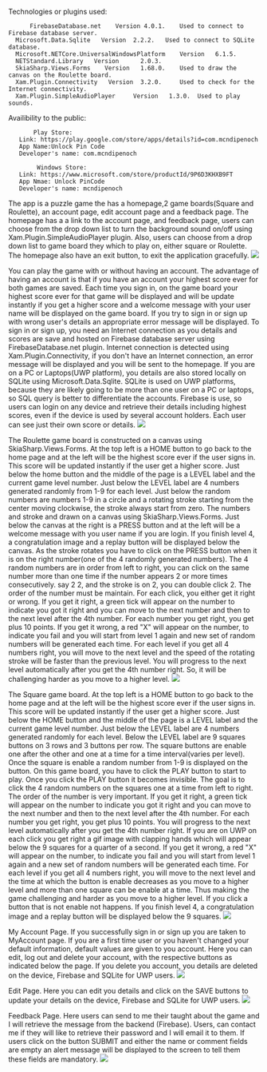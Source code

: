 Technologies or plugins used:

          FirebaseDatabase.net    Version 4.0.1.    Used to connect to Firebase database server.
	  Microsoft.Data.Sqlite   Version  2.2.2.   Used to connect to SQLite database.
	  Microsoft.NETCore.UniversalWindowsPlatform    Version   6.1.5.
	  NETStandard.Library   Version      2.0.3.
	  SkiaSharp.Views.Forms    Version   1.68.0.    Used to draw the canvas on the Roulette board.
	  Xam.Plugin.Connectivity   Version  3.2.0.     Used to check for the Internet connectivity.
	  Xam.Plugin.SimpleAudioPlayer     Version   1.3.0.  Used to play sounds.
	  
Availibility to the public:

           Play Store:
	   Link: https://play.google.com/store/apps/details?id=com.mcndipenoch
	   App Name:Unlock Pin Code
	   Developer's name: com.mcndipenoch
	   
	        Windows Store:
	   Link: https://www.microsoft.com/store/productId/9P6D3KHXB9FT
	   App Nmae: Unlock PinCode
	   Developer's name: mcndipenoch
	   
	   
The app is a puzzle game the has a homepage,2 game boards(Square and Roulette), an account page, edit account page and a feedback page.
The homepage has a a link to the account page, and feedback page, users can choose from the drop down list to turn the background sound on/off using Xam.Plugin.SimpleAudioPlayer plugin.
Also, users can choose from a drop down list to game board they which to play on, either square or Roulette.
The homepage also have an exit button, to exit the application gracefully.
![](screenshots/Homepage.JPG)

You can play the game with or without having an account.
The advantage of having an account is that if you have an account your highest score ever for both games are saved.
Each time you sign in, on the game board your highest score ever for that game will be displayed and will be update instantly if you get a higher score
and a welcome message with your user name will be displayed on the game board.
If you try to sign in or sign up with wrong user's details an appropriate error message will be displayed.
To sign in or sign up, you need an Internet connection as you details and scores are save and hosted on Firebase database server using FirebaseDatabase.net plugin.
Internet connection is detected using Xam.Plugin.Connectivity, if you don't have an Internet connection, an error message will be displayed and you will be sent to the homepage.
If you are on a PC or Laptops(UWP platform), you details are also stored locally on SQLite using Microsoft.Data.Sqlite.
SQLite is used on UWP platforms, because they are likely going to be more than one user on a PC or laptops, so SQL query is better to differentiate the accounts.
Firebase is use, so users can login on any device and retrieve their details including highest scores, even if the device is used by several account holders.
Each user can see just their own score or details.
![](screenshots/Account.JPG)

The Roulette game board is constructed on a canvas using SkiaSharp.Views.Forms.
At the top left is a HOME button to go back to the home page and at the left will be the highest score ever if the user signs in.
This score will be updated instantly if the user get a higher score.
Just below the home button and the middle of the page is a LEVEL label and the current game level number.
Just below the LEVEL label  are 4 numbers generated randomly from 1-9 for each level.
Just below the random numbers are numbers 1-9 in a circle and a rotating stroke starting from the center moving clockwise, the stroke always start from zero.
The numbers and stroke and drawn on a canvas using SkiaSharp.Views.Forms.
Just below the canvas at the right is a PRESS button and at the left will be a welcome message with you user name if you are login.
If you finish level 4, a congratulation image and a replay button will be displayed below the canvas.
As the stroke rotates you have to click on the PRESS button when it is on the right number(one of the 4 randomly generated numbers).
The 4 random numbers are in order from left to right, you can click on the same number  more than one time if the number appears 2 or more times consecutively.
say 2 2, and the stroke is on 2, you can double click 2.
The order of the number must be maintain.
For each click, you either get it right or wrong.
If you get it right, a green tick will appear on the number to indicate you got it right and you can move to the next number and then to the next level after the 4th number.
For each number you get right, you get plus 10 points.
If you get it wrong, a red "X" will appear on the number, to indicate you fail and you will start from level 1 again and new set of random numbers will be generated each time.
For each level if you get all 4 numbers right, you will move to the next level and the speed of the rotating stroke will be faster than the previous level.
You will progress to the next level automatically after you get the 4th number right.
So, it will be challenging harder as you move to a higher level.
![](screenshots/Roullete.JPG)

The Square game board.
At the top left is a HOME button to go back to the home page and at the left will be the highest score ever if the user signs in.
This score will be updated instantly if the user get a higher score.
Just below the HOME button and the middle of the page is a LEVEL label and the current game level number.
Just below the LEVEL label  are 4 numbers generated randomly for each level.
Below the LEVEL label are 9 squares buttons on 3 rows and 3 buttons per row.
The square buttons are enable one after the other and one at a time for a time interval(varies per level).
Once the square is enable a random number from 1-9 is displayed on the button. 
On this game board, you have to click the PLAY button to start to play. Once you click the PLAY button it becomes invisible.
The goal is to click the 4 random numbers on the squares one at a time from left to right. The order of the number is very important.
If you get it right, a green tick will appear on the number to indicate you got it right and you can move to the next number and then to the next level after the 4th number.
For each number you get right, you get plus 10 points.
You will progress to the next level automatically after you get the 4th number right.
If you are on UWP on each click you get right a gif image with clapping hands which will appear below the 9 squares for a quarter of a second.
If you get it wrong, a red "X" will appear on the number, to indicate you fail and you will start from level 1 again and a new set of random numbers will be generated each time.
For each level if you get all 4 numbers right, you will move to the next level and the time at which the button is enable decreases as you move  to a higher level
and more than one square can be enable at a time. Thus making the game challenging and harder as you move to a higher level.
If you click a button that is not enable not happens.
If you finish level 4, a congratulation image and a replay button will be displayed below the 9 squares.
![](screenshots/Square.JPG)

My Account Page.
If you successfully sign in or sign up you are taken to MyAccount page.
If you are a first time user or you haven't changed your default information, default values are given to you account.
Here you can edit, log out and delete your account, with the respective buttons as indicated below the page.
If you delete you account, you details are deleted on the device, Firebase and SQLite for UWP users.
![](screenshots/MyAccount.JPG)

Edit Page.
Here you can edit you details and click on the SAVE buttons to update your details on the device, Firebase and SQLite for UWP users.
![](screenshots/EditAccount.JPG)

Feedback Page.
Here users can send to me their taught about the game and I will retrieve the message from the backend (Firebase).
Users, can contact me if they will like to retrieve their password and I will email it to them.
If users click on the button SUBMIT and either the name or comment fields are empty an alert message will be displayed to the screen to tell them these
fields are mandatory.
![](screenshots/Feedback.JPG)



